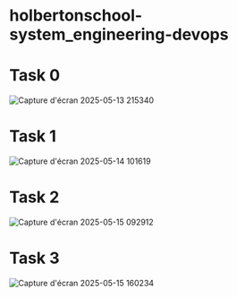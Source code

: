 # holbertonschool-system_engineering-devops
# Task 0
![Capture d'écran 2025-05-13 215340](https://github.com/user-attachments/assets/1756f2dd-e46a-4095-8b88-be5de40b25b3)
# Task 1
![Capture d'écran 2025-05-14 101619](https://github.com/user-attachments/assets/a5d35409-5a94-4295-a701-7e6f382cf748)
# Task 2
![Capture d'écran 2025-05-15 092912](https://github.com/user-attachments/assets/0bc95a18-d18b-42b8-a3b4-7a3dd12c0dda)
# Task 3
![Capture d'écran 2025-05-15 160234](https://github.com/user-attachments/assets/d02a63f3-2c25-4b17-a2ac-227ef1991e39)


